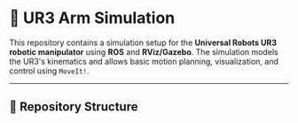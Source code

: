 # 🤖 UR3 Arm Simulation

This repository contains a simulation setup for the **Universal Robots UR3 robotic manipulator** using **ROS** and **RViz/Gazebo**. The simulation models the UR3's kinematics and allows basic motion planning, visualization, and control using `MoveIt!`.

---

## 📁 Repository Structure

